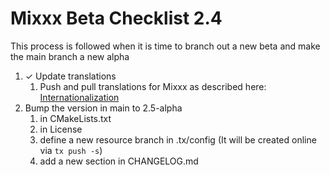 # Mixxx Beta Checklist 2.4

This process is followed when it is time to branch out a new beta and make the main branch a new alpha 

1. ✓ Update translations
    1.  Push and pull translations for Mixxx as described here:
        [Internationalization](Internationalization)
2. Bump the version in main to 2.5-alpha 
    1. in CMakeLists.txt
    2. in License
    3. define a new resource branch in .tx/config (It will be created online via `tx push -s`)
    4. add a new section in CHANGELOG.md 
